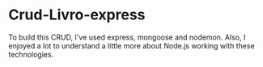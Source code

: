 # Crud-Livro-express

To build this CRUD, I've used express, mongoose and nodemon. Also, I enjoyed a lot to understand a little more about Node.js working with these technologies.
